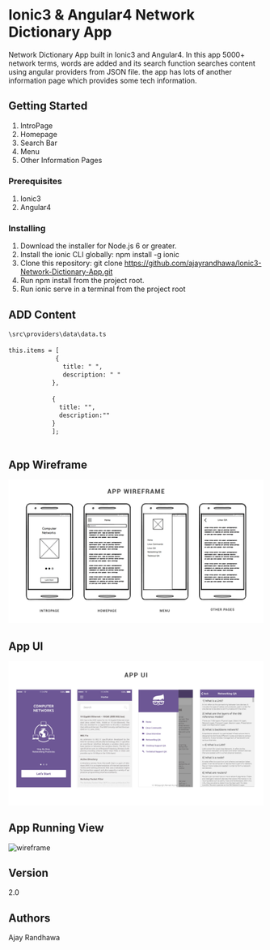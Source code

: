 # Ionic3 & Angular4 Network Dictionary App

Network Dictionary App built in Ionic3 and Angular4. In this app 5000+ network terms, words are added and its search function searches content using angular providers from JSON file. the app has lots of another information page which provides some tech information.

## Getting Started

1. IntroPage
2. Homepage
3. Search Bar
4. Menu
5. Other Information Pages

### Prerequisites

1. Ionic3
2. Angular4

### Installing

1. Download the installer for Node.js 6 or greater.
2. Install the ionic CLI globally: npm install -g ionic
3. Clone this repository: git clone https://github.com/ajayrandhawa/Ionic3-Network-Dictionary-App.git
4. Run npm install from the project root.
5. Run ionic serve in a terminal from the project root

## ADD Content

```
\src\providers\data\data.ts

this.items = [
             {
               title: " ",
               description: " "
            },

            {
              title: "",
              description:""
            }
            ];
            
```

## App Wireframe

<img src="sc.jpg" alt="wireframe">

## App UI

<img src="ui.jpg" alt="wireframe">

## App Running View

<img src="Network.gif" alt="wireframe">

## Version

2.0

## Authors

Ajay Randhawa
